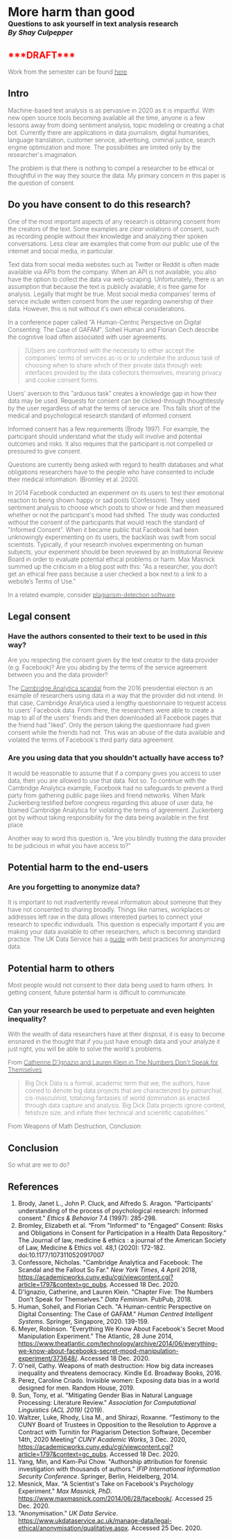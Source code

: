 <h1> More harm than good
    <br/>
    <span class="subtitle">Questions to ask yourself in text analysis research </span>
    <br/>
    <span class="byline">By Shay Culpepper </span>
</h1>

<h2 style="color: red">***DRAFT***</h2>

Work from the semester can be found [here](https://www.dropbox.com/personal/Culpepper)
## Intro
Machine-based text analysis is as pervasive in 2020 as it is impactful. With new open source tools becoming available all the time, anyone is a few lessons away from doing sentiment analysis, topic modeling or creating a chat bot. Currently there are applications in data journalism, digital humanities, language translation, customer service, advertising, criminal justice, search engine optimization and more. The possibilities are limited only by the researcher's imagination. 

The problem is that there is nothing to compel a researcher to be ethical or thoughtful in the way they source the data. My primary concern in this paper is the question of consent. 
## Do you have consent to do this research?
One of the most important aspects of any research is obtaining consent from the creators of the text. Some examples are *clear* violations of consent, such as recording people without their knowledge and analyzing their spoken conversations. Less clear are examples that come from our public use of the internet and social media, in particular. 

Text data from social media websites such as Twitter or Reddit is often made available via APIs from the company. When an API is not available, you also have the option to collect the data via web-scraping. Unfortunately, there is an assumption that because the text is publicly available, it is free game for analysis. Legally that might be true. Most social media companies' terms of service include written consent from the user regarding ownership of their data. However, this is not without it's own ethical considerations.

In a conference paper called "A Human-Centric Perspective on Digital Consenting: The Case of GAFAM", Soheil Human and Florian Cech describe the cognitive load often associated with user agreements. 
> [U]sers are confronted with the necessity to either accept the companies’ terms of services as-is or to undertake the arduous task of choosing when to share which of their private data through web interfaces provided by the data collectors themselves, meaning privacy and cookie consent forms.

Users' aversion to this "arduous task" creates a knowledge gap in how their data may be used. Requests for consent can be clicked-through thoughtlessly by the user regardless of what the terms of service are. This falls short of the medical and psychological research standard of informed consent. 

Informed consent has a few requirements (Brody 1997). For example, the participant should understand what the study will involve and potential outcomes and risks. It also requires that the participant is not compelled or pressured to give consent.  

Questions are currently being asked with regard to health databases and what obligations researchers have to the people who have consented to include their medical information.  (Bromley et al. 2020).  

In 2014 Facebook conducted an experiment on its users to test their emotional reaction to being shown happy or sad posts (Confessore). They used sentiment analysis to choose which posts to show or hide and then measured whether or not the participant's mood had shifted. The study was conducted without the consent of the participants that would reach the standard of "Informed Consent". When it became public that Facebook had been unknowingly experimenting on its users, the backlash was swift from social scientists. Typically, if your research involves experimenting on human subjects, your experiment should be been reviewed by an Institutional Review Board in order to evaluate potential ethical problems or harm. Max Masnick summed up the criticism in a blog post with this: "As a researcher, you don’t get an ethical free pass because a user checked a box next to a link to a website’s Terms of Use." 


In a related example, consider [plagiarism-detection software](https://academicworks.cuny.edu/gc_pubs/670/). 


## Legal consent
### Have the authors consented to their text to be used in _*this*_ way?  
Are you respecting the consent given by the text creator to the data provider (e.g. Facebook)? Are you abiding by the terms of the service agreement between you and the data provider?

The [Cambridge Analytica scandal](https://www.nytimes.com/2018/04/04/us/politics/cambridge-analytica-scandal-fallout.html) from the 2016 presidential election is an example of researchers using data in a way that the provider did not intend. In that case, Cambridge Analytica used a lengthy questionnaire to request access to users' Facebook data. From there, the researchers were able to create a map to all of the users' friends and then downloaded all Facebook pages that the friend had "liked". Only the person taking the questionnaire had given consent while the friends had not. This was an abuse of the data available and violated the terms of Facebook's third party data agreement. 

### Are you using data that you shouldn't actually have access to?

It would be reasonable to assume that if a company gives you access to user data, then you are allowed to use that data. Not so. To continue with the Cambridge Analytica example, Facebook had no safeguards to prevent a third party from gathering public page likes and friend networks. When Mark Zuckerberg testified before congress regarding this abuse of user data, he blamed Cambridge Analytica for violating the terms of agreement. Zuckerberg got by without taking responsibility for the data being available in the first place.

Another way to word this question is, "Are you blindly trusting the data provider to be judicious in what you have access to?"

## Potential harm to the end-users
### Are you forgetting to anonymize data? 
It is important to not inadvertently reveal information about someone that they have not consented to sharing broadly. Things like names, workplaces or addresses left raw in the data allows interested parties to connect your research to specific individuals. This question is especially important if you are making your data available to other researchers, which is becoming standard practice.  The UK Data Service has a [guide](https://www.ukdataservice.ac.uk/manage-data/legal-ethical/anonymisation/qualitative.aspx) with best practices for anonymizing data.
<!--
### Can your research or data be weaponized by law enforcement? *** TKTK example of [plagiarism-detection software](https://academicworks.cuny.edu/gc_pubs/670/). 

As an example, consider an [authorship attribution study](https://link.springer.com/chapter/10.1007/978-3-642-55415-5_28). In this study Min Yang and Kam-Pui Chow use a blog corpus to test an algorithm intended to aid law enforcement. 
TKTKTKTK
-->

## Potential harm to others
Most people would not consent to their data being used to harm others. In getting consent, future potential harm is difficult to communicate. 

### Can your research be used to perpetuate and even heighten inequality?
 With the wealth of data researchers have at their disposal, it is easy to become ensnared in the thought that if you just have enough data and your analyze it just right, you will be able to solve the world's problems. 
 
 From [Catherine D'Ignazio and Lauren Klein in The Numbers Don't Speak for Themselves](https://data-feminism.mitpress.mit.edu/pub/czq9dfs5/release/2#r6073173360) 
> Big Dick Data is a formal, academic term that we, the authors, have coined to denote big data projects that are characterized by patriarchial, cis-masculinist, totalizing fantasies of world domination as enacted through data capture and analysis. Big Dick Data projects ignore context, fetishize size, and inflate their technical and scientific capabilities."

From Weapons of Math Destruction, Conclusion:

## Conclusion
So what are we to do? 
## References
1. Brody, Janet L., John P. Cluck, and Alfredo S. Aragon. "Participants' understanding of the process of psychological research: Informed consent." *Ethics & Behavior* 7.4 (1997): 285-298.
2.  Bromley, Elizabeth et al. “From "Informed" to "Engaged" Consent: Risks and Obligations in Consent for Participation in a Health Data Repository.” The Journal of law, medicine & ethics : a journal of the American Society of Law, Medicine & Ethics vol. 48,1 (2020): 172-182. doi:10.1177/1073110520917007
3. Confessore, Nicholas. "Cambridge Analytica and Facebook: The Scandal and the Fallout So Far." *New York Times*, 4 April 2018, https://academicworks.cuny.edu/cgi/viewcontent.cgi?article=1797&context=gc_pubs. Accessed 18 Dec. 2020.
4. D'Ignazio, Catherine, and Lauren Klein. "Chapter Five: The Numbers Don’t Speak for Themselves." *Data Feminism.* PubPub, 2018.
5. Human, Soheil, and Florian Cech. "A Human-centric Perspective on Digital Consenting: The Case of GAFAM." *Human Centred Intelligent Systems.* Springer, Singapore, 2020. 139-159.
6. Meyer, Robinson. "Everything We Know About Facebook's Secret Mood Manipulation Experiment." The Atlantic, 28 June 2014, https://www.theatlantic.com/technology/archive/2014/06/everything-we-know-about-facebooks-secret-mood-manipulation-experiment/373648/. Accessed 18 Dec. 2020.
7. O'neil, Cathy. Weapons of math destruction: How big data increases inequality and threatens democracy. Kindle Ed. Broadway Books, 2016.
8. Perez, Caroline Criado. Invisible women: Exposing data bias in a world designed for men. Random House, 2019.
9. Sun, Tony, et al. "Mitigating Gender Bias in Natural Language Processing: Literature Review." *Association for Computational Linguistics (ACL 2019)* (2019).
10. Waltzer, Luke, Rhody, Lisa M., and Shirazi, Roxanne. “Testimony to the CUNY Board of Trustees in Opposition to the Resolution to Approve a Contract with Turnitin for Plagiarism Detection Software, December 14th, 2020 Meeting” *CUNY Academic Works*, 3 Dec. 2020, https://academicworks.cuny.edu/cgi/viewcontent.cgi?article=1797&context=gc_pubs. Accessed 18 Dec. 2020.
11. Yang, Min, and Kam-Pui Chow. "Authorship attribution for forensic investigation with thousands of authors." *IFIP International Information Security Conference*. Springer, Berlin, Heidelberg, 2014.
12. Mesnick, Max. "A Scientist's Take on Facebook's Psychology Experiment." *Max Masnick, PhD*. https://www.maxmasnick.com/2014/06/28/facebook/. Accessed 25 Dec. 2020.
13. "Anonymisation." *UK Data Service*. https://www.ukdataservice.ac.uk/manage-data/legal-ethical/anonymisation/qualitative.aspx. Accessed 25 Dec. 2020.

<style>
summary {
    margin-bottom: 0.75rem;
}

h2 {
    font-weight: bold;
}
p {
    font-weight: 200;
}
h3 {
    color: #222;
    /* font-style: italic; */
}

.subtitle, .byline {
    font-size: 1rem;
}

.byline {
    font-style: italic;
}
</style>

